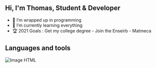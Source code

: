 ## Hi, I'm Thomas, Student & Developer
- 👀 I’m wrapped up in programming
- 🌱 I’m currently learning everything
- :trophy: 2021 Goals : Get my college degree - Join the Enseirb - Matmeca

## Languages and tools
![Image HTML](https://upload.wikimedia.org/wikipedia/commons/6/61/HTML5_logo_and_wordmark.svg)

